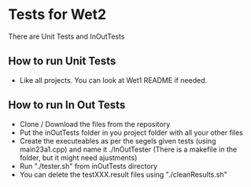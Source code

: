 # Tests for Wet2
There are Unit Tests and InOutTests

## How to run Unit Tests
* Like all projects. You can look at Wet1 README if needed. 

## How to run In Out Tests
* Clone / Download the files from the repository
* Put the inOutTests folder in you project folder with all your other files
* Create the executeables as per the segels given tests (using main23a1.cpp) and name it ./InOutTester (There is a makefile in the folder, but it might need ajustments)
* Run "./tester.sh" from inOutTests directory
* You can delete the testXXX.result files using "./cleanResults.sh"
